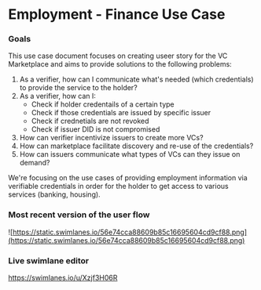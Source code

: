 # Employment - Finance Use Case

### Goals
This use case document focuses on creating useer story for the VC Marketplace and aims to provide solutions to the following problems:
1. As a verifier, how can I communicate what's needed (which credentials) to provide the service to the holder?
2. As a verifier, how can I:
    - Check if holder credentails of a certain type
    - Check if those credentials are issued by specific issuer
    - Check if crednetials are not revoked
    - Check if issuer DID is not compromised
3. How can verifier incentivize issuers to create more VCs?
4. How can marketplace facilitate discovery and re-use of the credentials?
5. How can issuers communicate what types of VCs can they issue on demand?

We're focusing on the use cases of providing employment information via verifiable credentials in order for the holder to get access to various services (banking, housing).

### Most recent version of the user flow
![https://static.swimlanes.io/56e74cca88609b85c16695604cd9cf88.png](https://static.swimlanes.io/56e74cca88609b85c16695604cd9cf88.png)

### Live swimlane editor
https://swimlanes.io/u/Xzjf3H06R
